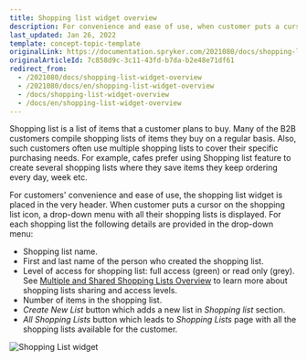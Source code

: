 ```yaml
---
title: Shopping list widget overview
description: For convenience and ease of use, when customer puts a cursor on the shopping list icon, a drop-down list with all their shopping lists is displayed.
last_updated: Jan 26, 2022
template: concept-topic-template
originalLink: https://documentation.spryker.com/2021080/docs/shopping-list-widget-overview
originalArticleId: 7c858d9c-3c11-43fd-b7da-b2e48e71df61
redirect_from:
  - /2021080/docs/shopping-list-widget-overview
  - /2021080/docs/en/shopping-list-widget-overview
  - /docs/shopping-list-widget-overview
  - /docs/en/shopping-list-widget-overview
---
```


Shopping list is a list of items that a customer plans to buy. Many of the B2B customers compile shopping lists of items they buy on a regular basis. Also, such customers often use multiple shopping lists to cover their specific purchasing needs. For example, cafes prefer using Shopping list feature to create several shopping lists where they save items they keep ordering every day, week etc.

For customers' convenience and ease of use, the shopping list widget is placed in the very header. When customer puts a cursor on the shopping list icon, a drop-down menu with all their shopping lists is displayed. For each shopping list the following details are provided in the drop-down menu:

* Shopping list name.
* First and last name of the person who created the shopping list.
* Level of access for shopping list: full access (green) or read only (grey). See [Multiple and Shared Shopping Lists Overview](/docs/scos/user/features/{{page.version}}/shopping-lists-feature-overview/shopping-lists-feature-overview.html) to learn more about shopping lists sharing and access levels.
* Number of items in the shopping list.
* *Create New List* button which adds a new list in *Shopping list* section.
* *All Shopping Lists* button which leads to *Shopping Lists* page with all the shopping lists available for the customer.
  
![Shopping List widget](https://spryker.s3.eu-central-1.amazonaws.com/docs/Features/Shopping+List/Shopping+List+Widget/Shopping+List+Widget+Feature+Overview/Shopping-list-widget.png)
